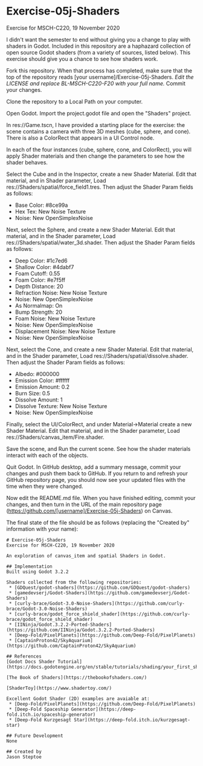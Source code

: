# Exercise-05j-Shaders
Exercise for MSCH-C220, 19 November 2020

I didn't want the semester to end without giving you a change to play with shaders in Godot. Included in this repository are a haphazard collection of open source Godot shaders (from a variety of sources, listed below). This exercise should give you a chance to see how shaders work.

Fork this repository. When that process has completed, make sure that the top of the repository reads [your username]/Exercise-05j-Shaders. *Edit the LICENSE and replace BL-MSCH-C220-F20 with your full name.* Commit your changes.

Clone the repository to a Local Path on your computer.

Open Godot. Import the project.godot file and open the "Shaders" project.

In res://Game.tscn, I have provided a starting place for the exercise: the scene contains a camera with three 3D meshes (cube, sphere, and cone). There is also a  ColorRect that appears in a UI Control node.

In each of the four instances (cube, sphere, cone, and ColorRect), you will apply Shader materials and then change the parameters to see how the shader behaves.

Select the Cube and in the Inspector, create a new Shader Material. Edit that material, and in Shader parameter, Load res://Shaders/spatial/force_field1.tres. Then adjust the Shader Param fields as follows:
 * Base Color: #8ce99a
 * Hex Tex: New Noise Texture
  * Noise: New OpenSimplexNoise

Next, select the Sphere, and create a new Shader Material. Edit that material, and in the Shader parameter, Load res://Shaders/spatial/water_3d.shader. Then adjust the Shader Param fields as follows:
 * Deep Color: #1c7ed6
 * Shallow Color: #4dabf7
 * Foam Cutoff: 0.55
 * Foam Color: #e7f5ff
 * Depth Distance: 20
 * Refraction Noise: New Noise Texture
  * Noise: New OpenSimplexNoise
  * As Normalmap: On
  * Bump Strength: 20
 * Foam Noise: New Noise Texture
  * Noise: New OpenSimplexNoise
 * Displacement Noise: New Noise Texture
  * Noise: New OpenSimplexNoise

Next, select the Cone, and create a new Shader Material. Edit that material, and in the Shader parameter, Load res://Shaders/spatial/dissolve.shader. Then adjust the Shader Param fields as follows:
 * Albedo: #000000
 * Emission Color: #ffffff
 * Emission Amount: 0.2
 * Burn Size: 0.5
 * Dissolve Amount: 1
 * Dissolve Texture: New Noise Texture
  * Noise: New OpenSimplexNoise

Finally, select the UI/ColorRect, and under Material->Material create a new Shader Material. Edit that material, and in the Shader parameter, Load res://Shaders/canvas_item/Fire.shader.

Save the scene, and Run the current scene. See how the shader materials interact with each of the objects.

Quit Godot. In GitHub desktop, add a summary message, commit your changes and push them back to GitHub. If you return to and refresh your GitHub repository page, you should now see your updated files with the time when they were changed.

Now edit the README.md file. When you have finished editing, commit your changes, and then turn in the URL of the main repository page (https://github.com/[username]/Exercise-05j-Shaders) on Canvas.

The final state of the file should be as follows (replacing the "Created by" information with your name):
```
# Exercise-05j-Shaders
Exercise for MSCH-C220, 19 November 2020

An exploration of canvas_item and spatial Shaders in Godot.

## Implementation
Built using Godot 3.2.2

Shaders collected from the following repositories:
 * [GDQuest/godot-shaders](https://github.com/GDQuest/godot-shaders)
 * [gamedevserj/Godot-Shaders](https://github.com/gamedevserj/Godot-Shaders)
 * [curly-brace/Godot-3.0-Noise-Shaders](https://github.com/curly-brace/Godot-3.0-Noise-Shaders)
 * [curly-brace/godot_force_shield_shader](https://github.com/curly-brace/godot_force_shield_shader)
 * [IINinja/Godot.3.2.2-Ported-Shaders](https://github.com/IINinja/Godot.3.2.2-Ported-Shaders)
 * [Deep-Fold/PixelPlanets](https://github.com/Deep-Fold/PixelPlanets)
 * [CaptainProton42/SkyAquarium](https://github.com/CaptainProton42/SkyAquarium)

## References
[Godot Docs Shader Tutorial](https://docs.godotengine.org/en/stable/tutorials/shading/your_first_shader/index.html)

[The Book of Shaders](https://thebookofshaders.com/)

[ShaderToy](https://www.shadertoy.com/)

Excellent Godot Shader (2D) examples are avaiable at:
 * [Deep-Fold/PixelPlanets](https://github.com/Deep-Fold/PixelPlanets)
 * [Deep-Fold Spaceship Generator](https://deep-fold.itch.io/spaceship-generator)
 * [Deep-Fold Kurzgesagt Star](https://deep-fold.itch.io/kurzgesagt-star)

## Future Development
None

## Created by 
Jason Steptoe

```
